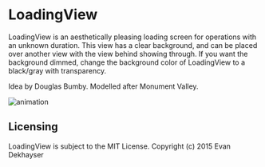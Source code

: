 # LoadingView

LoadingView is an aesthetically pleasing loading screen for operations with an unknown duration. This view has a clear background, and can be placed over another view with the view behind showing through. If you want the background dimmed, change the background color of LoadingView to a black/gray with transparency.

Idea by Douglas Bumby. Modelled after Monument Valley.

![animation](https://cloud.githubusercontent.com/assets/6799989/7996066/7121373c-0ad1-11e5-9ce6-d2895ee8759d.gif)

## Licensing

LoadingView is subject to the MIT License. Copyright (c) 2015 Evan Dekhayser
